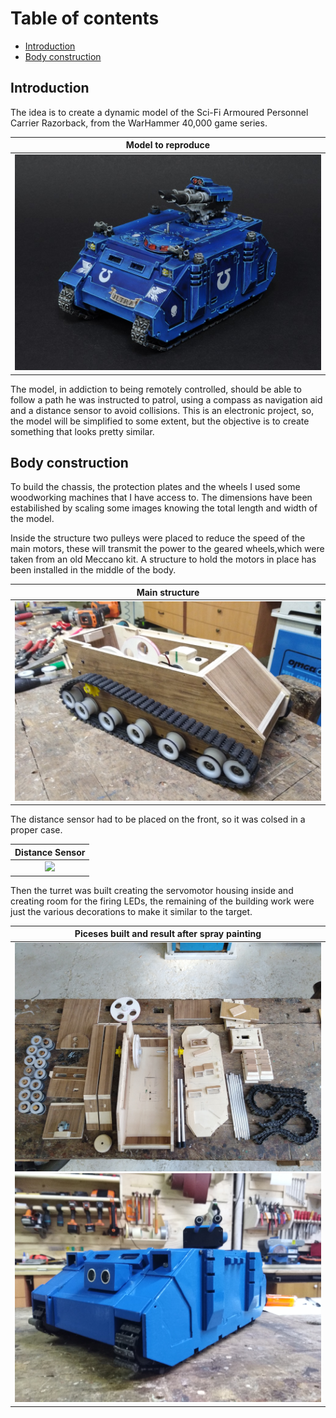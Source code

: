 # Table of contents

- [Introduction](#Introduction)
- [Body construction](#Body)

## Introduction <a name="Introduction"></a>

The idea is to create a dynamic model of the Sci-Fi Armoured Personnel Carrier Razorback, from the WarHammer 40,000 game series.

|**Model to reproduce**|
|:--:|
|<img src="https://github.com/dadit97/Razorback-Project/blob/master/Images/Razorback.jpg" width="550">|

The model, in addiction to being remotely controlled, should be able to follow a path he was instructed to patrol, using a compass as navigation aid and a distance sensor to avoid collisions.
This is an electronic project, so, the model will be simplified to some extent, but the objective is to create something that looks pretty similar.

## Body construction <a name="Body"></a>

To build the chassis, the protection plates and the wheels I used some woodworking machines that I have access to. The dimensions have been estabilished by scaling some images knowing the total length and width of the model.

Inside the structure two pulleys were placed to reduce the speed of the main motors, these will transmit the power to the geared wheels,which were taken from an old Meccano kit. A structure to hold the motors in place has been installed in the middle of the body.

|**Main structure**|
|:--:|
|<img src="https://github.com/dadit97/Razorback-Project/blob/master/Images/Main_Structure.jpg" width="550">|

The distance sensor had to be placed on the front, so it was colsed in a proper case.

|**Distance Sensor**|
|:--:|
|<img src="https://github.com/dadit97/Razorback-Project/blob/master/Images/Distance_Sensor.jpg" width="550">|

Then the turret was built creating the servomotor housing inside and creating room for the firing LEDs, the remaining of the building work were just the various decorations to make it similar to the target.

|**Piceses built and result after spray painting**|
|:--:|
|<img src="https://github.com/dadit97/Razorback-Project/blob/master/Images/Pieces.jpg" width="550">  <img src="https://github.com/dadit97/Razorback-Project/blob/master/Images/Result.jpg">|